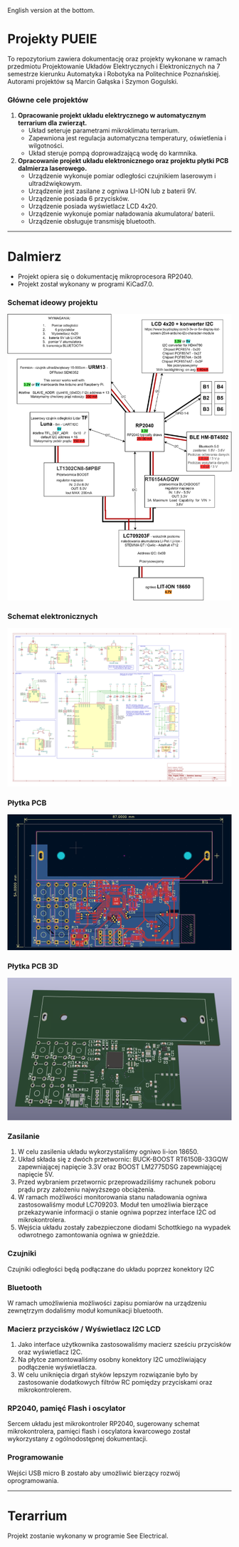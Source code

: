 English version at the bottom.
# Projekty PUEIE
To repozytorium zawiera dokumentację oraz projekty wykonane w ramach przedmiotu Projektowanie Układów Elektrycznych i Elektronicznych na 7 semestrze kierunku Automatyka i Robotyka na Politechnice Poznańskiej. Autorami projektów są Marcin Gałąska i Szymon Gogulski.
### Główne cele projektów
1. <b> Opracowanie projekt układu elektrycznego w automatycznym terrarium dla zwierząt. </b>
    - Układ seteruje parametrami mikroklimatu terrarium.
    - Zapewniona jest regulacja automatyczna temperatury, oświetlenia i wilgotności.
    - Układ steruje pompą doprowadzającą wodę do karmnika.
2. <b> Opracowanie projekt układu elektronicznego oraz projektu płytki PCB dalmierza laserowego. </b>
    - Urządzenie wykonuje pomiar odległości czujnikiem laserowym i ultradźwiękowym.
    - Urządzenie jest zasilane z ogniwa LI-ION lub z baterii 9V.
    - Urządzenie posiada 6 przycisków.
    - Urządzenie posiada wyświetlacz LCD 4x20.
    - Urządzenie wykonuje pomiar naładowania akumulatora/ baterii.
    - Urządzenie obsługuje transmisję bluetooth.
***
# Dalmierz
- Projekt opiera się o dokumentację mikroprocesora RP2040.
- Projekt został wykonany w programi KiCad7.0.

### Schemat ideowy projektu
![1](Zrzuty_ekranu/dalmierz_drawio.svg)

### Schemat elektronicznych
![2](Zrzuty_ekranu/dalmierz.svg)

### Płytka PCB
![3](Zrzuty_ekranu/dalmierz_PCB.png)

### Płytka PCB 3D
![3](Zrzuty_ekranu/dalmierz_3d.png)

### Zasilanie 
1. W celu zasilenia układu wykorzystaliśmy ogniwo li-ion 18650.
2. Układ składa się z dwóch przetwornic: BUCK-BOOST RT6150B-33GQW zapewniającej napięcie 3.3V oraz BOOST LM2775DSG zapewniającej napięcie 5V.
3. Przed wybraniem przetwornic przeprowadziliśmy rachunek poboru prądu przy założeniu najwyższego obciążenia.
4. W ramach możliwości monitorowania stanu naładowania ogniwa zastosowaliśmy moduł LC709203. Moduł ten umożliwia bierzące przekazywanie informacji o stanie ogniwa poprzez interface I2C od mikrokontrolera.
5. Wejścia układu zostały zabezpieczone diodami Schottkiego na wypadek odwrotnego zamontowania ogniwa w gnieździe.

### Czujniki
Czujniki odległości będą podłączane do układu poprzez konektory I2C

### Bluetooth
W ramach umożliwienia możliwości zapisu pomiarów na urządzeniu zewnętrzym dodaliśmy moduł komunikacji bluetooth.

### Macierz przycisków / Wyświetlacz I2C LCD
1. Jako interface użytkownika zastosowaliśmy macierz  sześciu przycisków oraz wyświetlacz I2C.
2. Na płytce zamontowaliśmy osobny konektory I2C umożliwiający podłączenie wyświetlacza.
2. W celu uniknięcia drgań styków lepszym rozwiązanie było by zastosowanie dodatkowych filtrów RC pomiędzy przyciskami oraz mikrokontrolerem.

### RP2040, pamięć Flash i oscylator
Sercem układu jest mikrokontroler RP2040, sugerowany schemat mikrokontrolera, pamięci flash i oscylatora kwarcowego został wykorzystany z ogólnodostępnej dokumentacji.
### Programowanie
Wejści USB micro B zostało aby umożliwić bierzący rozwój oprogramowania.

***


# Terarrium
Projekt zostanie wykonany w programie See Electrical.



